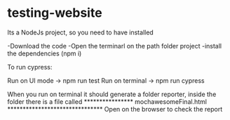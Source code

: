 # testing-website

Its a NodeJs project, so you need to have installed


-Download the code
-Open the terminarl on the path folder project
-install the dependencies (npm i)


To run cypress:

Run on UI mode -> npm run test
Run on terminal -> npm run cypress

When you run on terminal it should generate a folder reporter, inside the folder there is a file called
**************** mochawesomeFinal.html *******************************
Open on the browser to check the report
